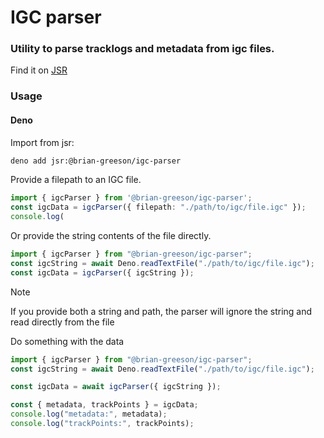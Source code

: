 # IGC parser

### Utility to parse tracklogs and metadata from igc files.

Find it on [JSR](https://jsr.io/@brian-greeson/igc-parser)

### Usage

#### Deno

Import from jsr:

```Bash
deno add jsr:@brian-greeson/igc-parser
```

Provide a filepath to an IGC file.

```Typescript
import { igcParser } from '@brian-greeson/igc-parser';
const igcData = igcParser({ filepath: "./path/to/igc/file.igc" });
console.log(
```

Or provide the string contents of the file directly.

```Typescript
import { igcParser } from "@brian-greeson/igc-parser";
const igcString = await Deno.readTextFile("./path/to/igc/file.igc");
const igcData = igcParser({ igcString });
```

> [!NOTE]
> If you provide both a string and path, the parser will ignore the string and read directly from the file

Do something with the data

```Typescript
import { igcParser } from "@brian-greeson/igc-parser";
const igcString = await Deno.readTextFile("./path/to/igc/file.igc");

const igcData = await igcParser({ igcString });

const { metadata, trackPoints } = igcData;
console.log("metadata:", metadata);
console.log("trackPoints:", trackPoints);

```
